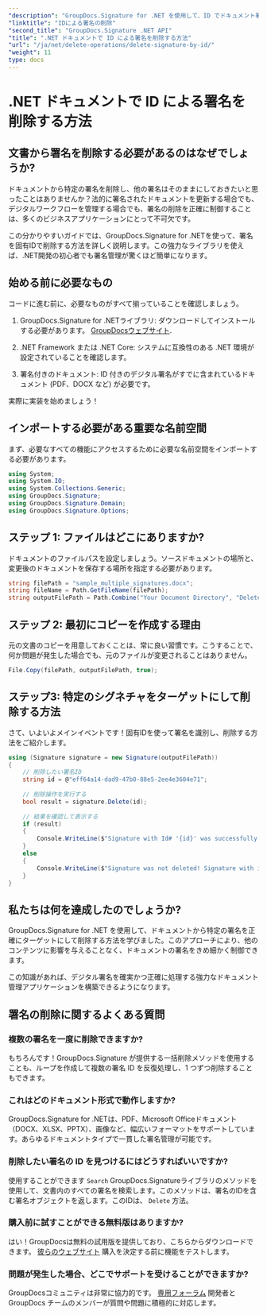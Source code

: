 ```yaml
---
"description": "GroupDocs.Signature for .NET を使用して、ID でドキュメント署名を簡単に削除する方法を学びましょう。詳細なコード例を含むステップバイステップガイドです。"
"linktitle": "IDによる署名の削除"
"second_title": "GroupDocs.Signature .NET API"
"title": ".NET ドキュメントで ID による署名を削除する方法"
"url": "/ja/net/delete-operations/delete-signature-by-id/"
"weight": 11
type: docs
---
```

# .NET ドキュメントで ID による署名を削除する方法

## 文書から署名を削除する必要があるのはなぜでしょうか?

ドキュメントから特定の署名を削除し、他の署名はそのままにしておきたいと思ったことはありませんか？法的に署名されたドキュメントを更新する場合でも、デジタルワークフローを管理する場合でも、署名の削除を正確に制御することは、多くのビジネスアプリケーションにとって不可欠です。

この分かりやすいガイドでは、GroupDocs.Signature for .NETを使って、署名を固有IDで削除する方法を詳しく説明します。この強力なライブラリを使えば、.NET開発の初心者でも署名管理が驚くほど簡単になります。

## 始める前に必要なもの

コードに進む前に、必要なものがすべて揃っていることを確認しましょう。

1. GroupDocs.Signature for .NETライブラリ: ダウンロードしてインストールする必要があります。 [GroupDocsウェブサイト](https://releases。groupdocs.com/signature/net/).

2. .NET Framework または .NET Core: システムに互換性のある .NET 環境が設定されていることを確認します。

3. 署名付きのドキュメント: ID 付きのデジタル署名がすでに含まれているドキュメント (PDF、DOCX など) が必要です。

実際に実装を始めましょう！

## インポートする必要がある重要な名前空間

まず、必要なすべての機能にアクセスするために必要な名前空間をインポートする必要があります。

```csharp
using System;
using System.IO;
using System.Collections.Generic;
using GroupDocs.Signature;
using GroupDocs.Signature.Domain;
using GroupDocs.Signature.Options;
```

## ステップ 1: ファイルはどこにありますか?

ドキュメントのファイルパスを設定しましょう。ソースドキュメントの場所と、変更後のドキュメントを保存する場所を指定する必要があります。

```csharp
string filePath = "sample_multiple_signatures.docx";
string fileName = Path.GetFileName(filePath);
string outputFilePath = Path.Combine("Your Document Directory", "DeleteById", fileName);
```

## ステップ 2: 最初にコピーを作成する理由

元の文書のコピーを用意しておくことは、常に良い習慣です。こうすることで、何か問題が発生した場合でも、元のファイルが変更されることはありません。

```csharp
File.Copy(filePath, outputFilePath, true);
```

## ステップ3: 特定のシグネチャをターゲットにして削除する方法

さて、いよいよメインイベントです！固有IDを使って署名を識別し、削除する方法をご紹介します。

```csharp
using (Signature signature = new Signature(outputFilePath))
{
    // 削除したい署名ID
    string id = @"eff64a14-dad9-47b0-88e5-2ee4e3604e71";
    
    // 削除操作を実行する
    bool result = signature.Delete(id);
    
    // 結果を確認して表示する
    if (result)
    {
        Console.WriteLine($"Signature with Id# '{id}' was successfully deleted from document ['{fileName}'].");
    }
    else
    {
        Console.WriteLine($"Signature was not deleted! Signature with id# '{id}' was not found in the document.");
    }
}
```

## 私たちは何を達成したのでしょうか?

GroupDocs.Signature for .NET を使用して、ドキュメントから特定の署名を正確にターゲットにして削除する方法を学びました。このアプローチにより、他のコンテンツに影響を与えることなく、ドキュメントの署名をきめ細かく制御できます。

この知識があれば、デジタル署名を確実かつ正確に処理する強力なドキュメント管理アプリケーションを構築できるようになります。

## 署名の削除に関するよくある質問

### 複数の署名を一度に削除できますか?

もちろんです！GroupDocs.Signature が提供する一括削除メソッドを使用することも、ループを作成して複数の署名 ID を反復処理し、1 つずつ削除することもできます。

### これはどのドキュメント形式で動作しますか?

GroupDocs.Signature for .NETは、PDF、Microsoft Officeドキュメント（DOCX、XLSX、PPTX）、画像など、幅広いフォーマットをサポートしています。あらゆるドキュメントタイプで一貫した署名管理が可能です。

### 削除したい署名の ID を見つけるにはどうすればいいですか?

使用することができます `Search` GroupDocs.Signatureライブラリのメソッドを使用して、文書内のすべての署名を検索します。このメソッドは、署名のIDを含む署名オブジェクトを返します。このIDは、 `Delete` 方法。

### 購入前に試すことができる無料版はありますか?

はい！GroupDocsは無料の試用版を提供しており、こちらからダウンロードできます。 [彼らのウェブサイト](https://releases.groupdocs.com/) 購入を決定する前に機能をテストします。

### 問題が発生した場合、どこでサポートを受けることができますか?

GroupDocsコミュニティは非常に協力的です。 [専用フォーラム](https://forum.groupdocs.com/c/signature/13) 開発者と GroupDocs チームのメンバーが質問や問題に積極的に対応します。